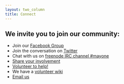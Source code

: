 ```yaml
---
layout: two_column
title: Connect
---
```

## We invite you to join our community:

* Join our [Facebook Group](//www.facebook.com/groups/282646648577039/)
* Join the conversation on [Twitter](//twitter.com/MayOneUS)
* Chat with us on <a href="//webchat.freenode.net?channels=%23mayone&uio=d4" target="_blank">freenode IRC channel #mayone</a>
* [Share your involvement](../more-ways-to-help/#share)
* [Volunteer to help!](../more-ways-to-help/#volunteer_form)
* We have a [volunteer wiki](//github.com/MayOneUS/wiki/wiki)
* [Email us](../contact)
